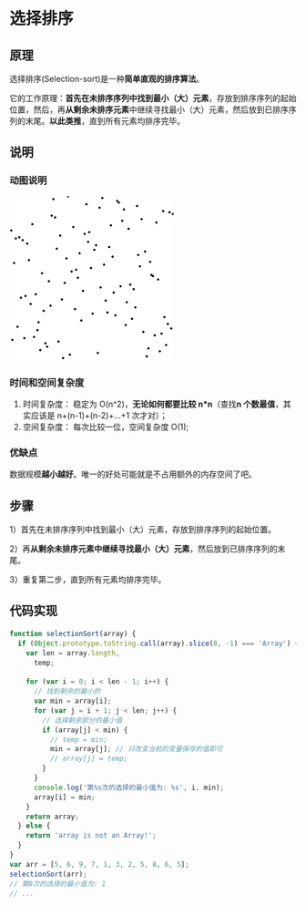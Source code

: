 # 选择排序

## 原理

选择排序(Selection-sort)是一种**简单直观的排序算法**。

它的工作原理：**首先在未排序序列中找到最小（大）元素**，存放到排序序列的起始位置，然后，再**从剩余未排序元素**中继续寻找最小（大）元素，然后放到已排序序列的末尾。**以此类推**，直到所有元素均排序完毕。

## 说明

### 动图说明

![选择排序](./imgs/选择排序.gif)

### 时间和空间复杂度

1. 时间复杂度： 稳定为 O(n^2)，**无论如何都要比较 n\*n**（查找**n 个数最值**，其实应该是 n+(n-1)+(n-2)+...+1 次才对）；
2. 空间复杂度： 每次比较一位，空间复杂度 O(1);

### 优缺点

数据规模**越小越好**。唯一的好处可能就是不占用额外的内存空间了吧。

## 步骤

1）首先在未排序序列中找到最小（大）元素，存放到排序序列的起始位置。

2）再**从剩余未排序元素中继续寻找最小（大）元素**，然后放到已排序序列的末尾。

3）重复第二步，直到所有元素均排序完毕。

## 代码实现

```js
function selectionSort(array) {
  if (Object.prototype.toString.call(array).slice(8, -1) === 'Array') {
    var len = array.length,
      temp;

    for (var i = 0; i < len - 1; i++) {
      // 找到剩余的最小的
      var min = array[i];
      for (var j = i + 1; j < len; j++) {
        // 选择剩余部分的最小值
        if (array[j] < min) {
          // temp = min;
          min = array[j]; // 只改变当前的变量保存的值即可
          // array[j] = temp;
        }
      }
      console.log('第%s次的选择的最小值为: %s', i, min);
      array[i] = min;
    }
    return array;
  } else {
    return 'array is not an Array!';
  }
}
var arr = [5, 6, 9, 7, 1, 3, 2, 5, 8, 6, 5];
selectionSort(arr);
// 第0次的选择的最小值为: 1
// ...
```
